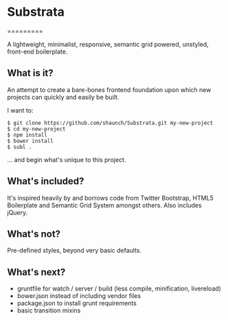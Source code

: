 # Substrata
=========

A lightweight, minimalist, responsive, semantic grid powered, unstyled, front-end boilerplate.

## What is it?

An attempt to create a bare-bones frontend foundation upon which new projects can quickly and easily be built.

I want to:

	$ git clone https://github.com/shaunch/Substrata.git my-new-project
	$ cd my-new-project
	$ npm install
	$ bower install
	$ subl .

... and begin what's unique to this project.


## What's included?

It's inspired heavily by and borrows code from Twitter Bootstrap, HTML5 Boilerplate and Semantic Grid System amongst others. Also includes jQuery.


## What's not?
Pre-defined styles, beyond very basic defaults.


## What's next?
- gruntfile for watch / server / build (less compile, minification, livereload)
- bower.json instead of including vendor files
- package.json to install grunt requirements
- basic transition mixins